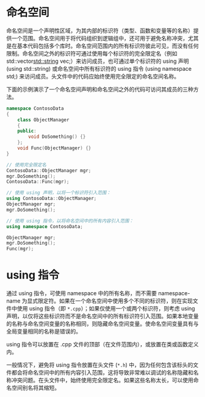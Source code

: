 # 命名空间

命名空间是一个声明性区域，为其内部的标识符（类型、函数和变量等的名称）提供一个范围。命名空间用于将代码组织到逻辑组中，还可用于避免名称冲突，尤其是在基本代码包括多个库时。命名空间范围内的所有标识符彼此可见，而没有任何限制。命名空间之外的标识符可通过使用每个标识符的完全限定名（例如 std::vector<std::string> vec;）来访问成员，也可通过单个标识符的 using 声明 (using std::string) 或命名空间中所有标识符的 using 指令 (using namespace std;) 来访问成员。头文件中的代码应始终使用完全限定的命名空间名称。

下面的示例演示了一个命名空间声明和命名空间之外的代码可访问其成员的三种方法。

```c++
namespace ContosoData
{
    class ObjectManager
    {
    public:
        void DoSomething() {}
    };
    void Func(ObjectManager) {}
}

// 使用完全限定名
ContosoData::ObjectManager mgr;
mgr.DoSomething();
ContosoData::Func(mgr);

// 使用 using 声明，以将一个标识符引入范围：
using ContosoData::ObjectManager;
ObjectManager mgr;
mgr.DoSomething();

// 使用 using 指令，以将命名空间中的所有内容引入范围：
using namespace ContosoData;

ObjectManager mgr;
mgr.DoSomething();
Func(mgr);
```

# using 指令

通过 using 指令，可使用 namespace 中的所有名称，而不需要 namespace-name 为显式限定符。如果在一个命名空间中使用多个不同的标识符，则在实现文件中使用 using 指令（即 `*.cpp`）；如果仅使用一个或两个标识符，则考虑 using 声明，以仅将这些标识符而不是命名空间中的所有标识符引入范围。如果本地变量的名称与命名空间变量的名称相同，则隐藏命名空间变量。使命名空间变量具有与全局变量相同的名称是错误的。

using 指令可以放置在 .cpp 文件的顶部（在文件范围内），或放置在类或函数定义内。

一般情况下，避免将 using 指令放置在头文件 (`*.h`) 中，因为任何包含该标头的文件都会将命名空间中的所有内容引入范围，这将导致非常难以调试的名称隐藏和名称冲突问题。在头文件中，始终使用完全限定名。如果这些名称太长，可以使用命名空间别名将其缩短。
